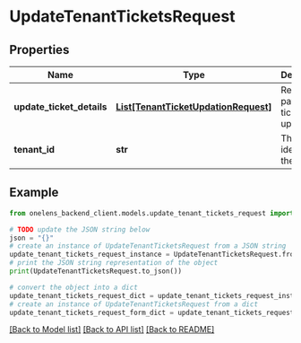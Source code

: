 # UpdateTenantTicketsRequest


## Properties

Name | Type | Description | Notes
------------ | ------------- | ------------- | -------------
**update_ticket_details** | [**List[TenantTicketUpdationRequest]**](TenantTicketUpdationRequest.md) | Request payload for ticket updation | 
**tenant_id** | **str** | The unique identifier of the tenant | 

## Example

```python
from onelens_backend_client.models.update_tenant_tickets_request import UpdateTenantTicketsRequest

# TODO update the JSON string below
json = "{}"
# create an instance of UpdateTenantTicketsRequest from a JSON string
update_tenant_tickets_request_instance = UpdateTenantTicketsRequest.from_json(json)
# print the JSON string representation of the object
print(UpdateTenantTicketsRequest.to_json())

# convert the object into a dict
update_tenant_tickets_request_dict = update_tenant_tickets_request_instance.to_dict()
# create an instance of UpdateTenantTicketsRequest from a dict
update_tenant_tickets_request_form_dict = update_tenant_tickets_request.from_dict(update_tenant_tickets_request_dict)
```
[[Back to Model list]](../README.md#documentation-for-models) [[Back to API list]](../README.md#documentation-for-api-endpoints) [[Back to README]](../README.md)


